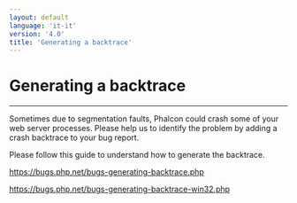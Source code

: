 ```yaml
---
layout: default
language: 'it-it'
version: '4.0'
title: 'Generating a backtrace'
---
```


# Generating a backtrace

* * *

Sometimes due to segmentation faults, Phalcon could crash some of your web server processes. Please help us to identify the problem by adding a crash backtrace to your bug report.

Please follow this guide to understand how to generate the backtrace.

<https://bugs.php.net/bugs-generating-backtrace.php>

<https://bugs.php.net/bugs-generating-backtrace-win32.php>